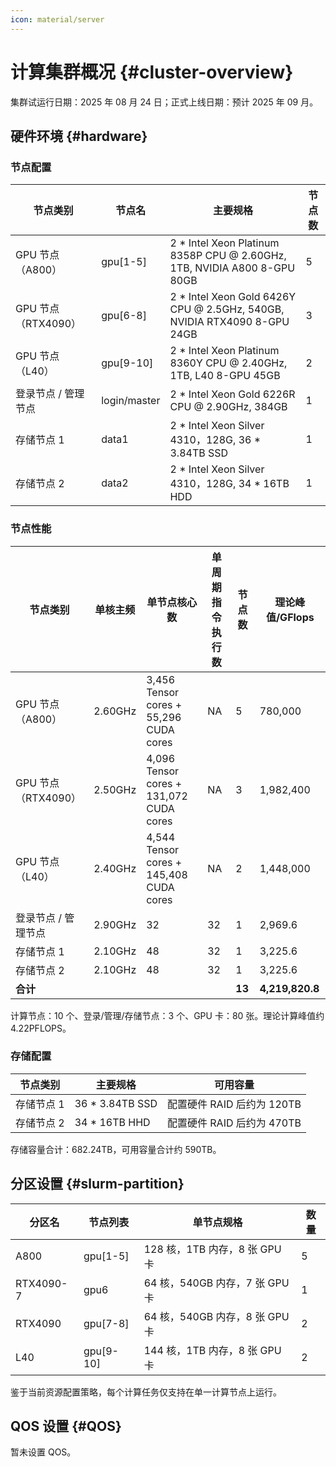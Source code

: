 ```yaml
---
icon: material/server
---
```


# 计算集群概况 {#cluster-overview}

集群试运行日期：2025 年 08 月 24 日；正式上线日期：预计 2025 年 09 月。

## 硬件环境 {#hardware}

### 节点配置

| 节点类别            | 节点名          | 主要规格                                                                     | 节点数 |
|-----------------|--------------|--------------------------------------------------------------------------|-----|
| GPU 节点（A800）    | gpu[1-5]     | 2 * Intel Xeon Platinum 8358P CPU @ 2.60GHz, 1TB, NVIDIA A800 8-GPU 80GB | 5   |
| GPU 节点（RTX4090） | gpu[6-8]     | 2 * Intel Xeon Gold 6426Y CPU @ 2.5GHz, 540GB, NVIDIA RTX4090 8-GPU 24GB | 3   |
| GPU 节点（L40）     | gpu[9-10]    | 2 * Intel Xeon Platinum 8360Y CPU @ 2.40GHz, 1TB, L40 8-GPU 45GB         | 2   |
| 登录节点 / 管理节点     | login/master | 2 * Intel Xeon Gold 6226R CPU @ 2.90GHz, 384GB                           | 1   |
| 存储节点 1          | data1        | 2 \* Intel Xeon Silver 4310，128G, 36 \* 3.84TB SSD                       | 1   |
| 存储节点 2          | data2        | 2 \* Intel Xeon Silver 4310，128G, 34 \* 16TB HDD                         | 1   |

### 节点性能

| 节点类别            | 单核主频    | 单节点核心数                                  | 单周期指令执行数 | 节点数    | 理论峰值/GFlops     |
|-----------------|---------|-----------------------------------------|----------|--------|-----------------|
| GPU 节点（A800）    | 2.60GHz | 3,456 Tensor cores + 55,296 CUDA cores  | NA       | 5      | 780,000         |
| GPU 节点（RTX4090） | 2.50GHz | 4,096 Tensor cores + 131,072 CUDA cores | NA       | 3      | 1,982,400       |
| GPU 节点（L40）     | 2.40GHz | 4,544 Tensor cores + 145,408 CUDA cores | NA       | 2      | 1,448,000       |
| 登录节点 / 管理节点     | 2.90GHz | 32                                      | 32       | 1      | 2,969.6         |
| 存储节点 1          | 2.10GHz | 48                                      | 32       | 1      | 3,225.6         |
| 存储节点 2          | 2.10GHz | 48                                      | 32       | 1      | 3,225.6         |
| **合计**          |         |                                         |          | **13** | **4,219,820.8** |

计算节点：10 个、登录/管理/存储节点：3 个、GPU 卡：80 张。理论计算峰值约 4.22PFLOPS。

### 存储配置

| 节点类别   | 主要规格            | 可用容量                |
|--------|-----------------|---------------------|
| 存储节点 1 | 36 * 3.84TB SSD | 配置硬件 RAID 后约为 120TB |
| 存储节点 2 | 34 * 16TB HHD   | 配置硬件 RAID 后约为 470TB |

存储容量合计：682.24TB，可用容量合计约 590TB。

## 分区设置 {#slurm-partition}

| 分区名       | 节点列表      | 单节点规格                   | 数量 |
|-----------|-----------|-------------------------|----|
| A800      | gpu[1-5]  | 128 核，1TB 内存，8 张 GPU 卡  | 5  |
| RTX4090-7 | gpu6      | 64 核，540GB 内存，7 张 GPU 卡 | 1  |
| RTX4090   | gpu[7-8]  | 64 核，540GB 内存，8 张 GPU 卡 | 2  |
| L40       | gpu[9-10] | 144 核，1TB 内存，8 张 GPU 卡  | 2  |

鉴于当前资源配置策略，每个计算任务仅支持在单一计算节点上运行。

## QOS 设置 {#QOS}

暂未设置 QOS。
